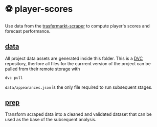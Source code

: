 # :soccer: player-scores
Use data from the [trasfermarkt-scraper](https://github.com/dcaribou/transfermarkt-scraper) to compute player's scores and forecast performance.

## [data](data)
All project data assets are generated inside this folder. This is a [DVC](https://dvc.org/) repository, therfore all files for the currrent version of the project can be pulled from their remote storage with
```bash
dvc pull
```
`data/appearances.json` is the only file required to run subsequent stages.

## [prep](prep)
Transform scraped data into a cleaned and validated dataset that can be used
as the base of the subsequent analysis.
